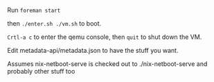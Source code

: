 Run `foreman start`

then `./enter.sh ./vm.sh` to boot.

`Crtl-a c` to enter the qemu console, then `quit` to shut down the VM.

Edit metadata-api/metadata.json to have the stuff you want.

Assumes nix-netboot-serve is checked out to ./nix-netboot-serve and probably other stuff too
